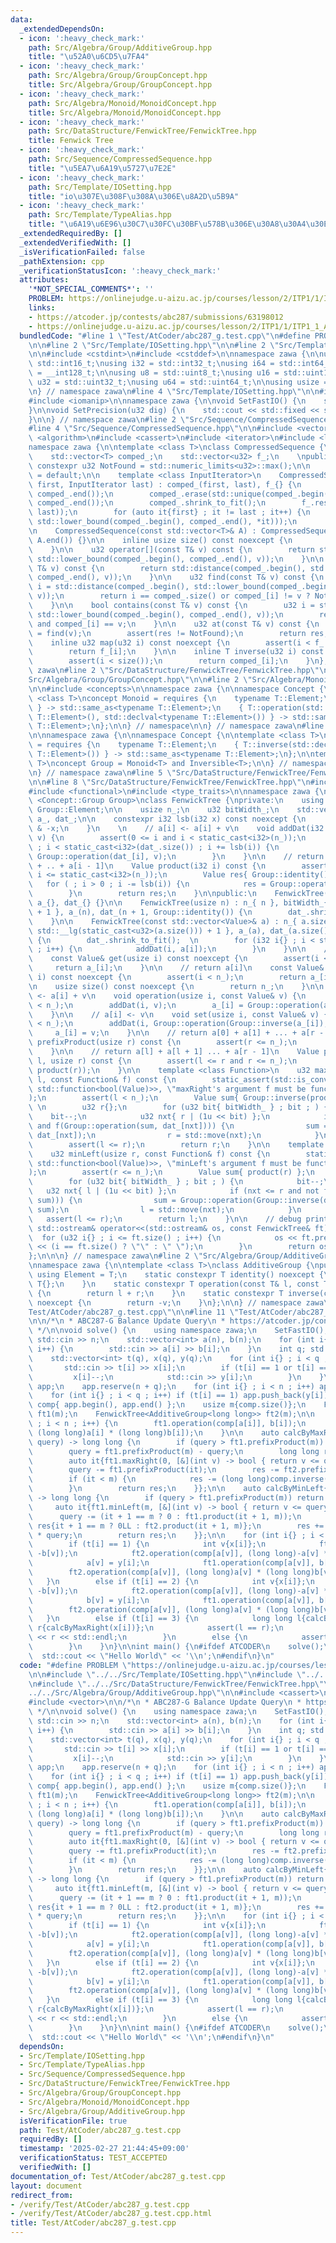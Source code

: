 ```yaml
---
data:
  _extendedDependsOn:
  - icon: ':heavy_check_mark:'
    path: Src/Algebra/Group/AdditiveGroup.hpp
    title: "\u52A0\u6CD5\u7FA4"
  - icon: ':heavy_check_mark:'
    path: Src/Algebra/Group/GroupConcept.hpp
    title: Src/Algebra/Group/GroupConcept.hpp
  - icon: ':heavy_check_mark:'
    path: Src/Algebra/Monoid/MonoidConcept.hpp
    title: Src/Algebra/Monoid/MonoidConcept.hpp
  - icon: ':heavy_check_mark:'
    path: Src/DataStructure/FenwickTree/FenwickTree.hpp
    title: Fenwick Tree
  - icon: ':heavy_check_mark:'
    path: Src/Sequence/CompressedSequence.hpp
    title: "\u5EA7\u6A19\u5727\u7E2E"
  - icon: ':heavy_check_mark:'
    path: Src/Template/IOSetting.hpp
    title: "io\u307E\u308F\u308A\u306E\u8A2D\u5B9A"
  - icon: ':heavy_check_mark:'
    path: Src/Template/TypeAlias.hpp
    title: "\u6A19\u6E96\u30C7\u30FC\u30BF\u578B\u306E\u30A8\u30A4\u30EA\u30A2\u30B9"
  _extendedRequiredBy: []
  _extendedVerifiedWith: []
  _isVerificationFailed: false
  _pathExtension: cpp
  _verificationStatusIcon: ':heavy_check_mark:'
  attributes:
    '*NOT_SPECIAL_COMMENTS*': ''
    PROBLEM: https://onlinejudge.u-aizu.ac.jp/courses/lesson/2/ITP1/1/ITP1_1_A
    links:
    - https://atcoder.jp/contests/abc287/submissions/63198012
    - https://onlinejudge.u-aizu.ac.jp/courses/lesson/2/ITP1/1/ITP1_1_A
  bundledCode: "#line 1 \"Test/AtCoder/abc287_g.test.cpp\"\n#define PROBLEM \"https://onlinejudge.u-aizu.ac.jp/courses/lesson/2/ITP1/1/ITP1_1_A\"\
    \n\n#line 2 \"Src/Template/IOSetting.hpp\"\n\n#line 2 \"Src/Template/TypeAlias.hpp\"\
    \n\n#include <cstdint>\n#include <cstddef>\n\nnamespace zawa {\n\nusing i16 =\
    \ std::int16_t;\nusing i32 = std::int32_t;\nusing i64 = std::int64_t;\nusing i128\
    \ = __int128_t;\n\nusing u8 = std::uint8_t;\nusing u16 = std::uint16_t;\nusing\
    \ u32 = std::uint32_t;\nusing u64 = std::uint64_t;\n\nusing usize = std::size_t;\n\
    \n} // namespace zawa\n#line 4 \"Src/Template/IOSetting.hpp\"\n\n#include <iostream>\n\
    #include <iomanip>\n\nnamespace zawa {\n\nvoid SetFastIO() {\n    std::cin.tie(nullptr)->sync_with_stdio(false);\n\
    }\n\nvoid SetPrecision(u32 dig) {\n    std::cout << std::fixed << std::setprecision(dig);\n\
    }\n\n} // namespace zawa\n#line 2 \"Src/Sequence/CompressedSequence.hpp\"\n\n\
    #line 4 \"Src/Sequence/CompressedSequence.hpp\"\n\n#include <vector>\n#include\
    \ <algorithm>\n#include <cassert>\n#include <iterator>\n#include <limits>\n\n\
    namespace zawa {\n\ntemplate <class T>\nclass CompressedSequence {\nprivate:\n\
    \    std::vector<T> comped_;\n    std::vector<u32> f_;\n    \npublic:\n\n    static\
    \ constexpr u32 NotFound = std::numeric_limits<u32>::max();\n\n    CompressedSequence()\
    \ = default;\n\n    template <class InputIterator>\n    CompressedSequence(InputIterator\
    \ first, InputIterator last) : comped_(first, last), f_{} {\n        std::sort(comped_.begin(),\
    \ comped_.end());\n        comped_.erase(std::unique(comped_.begin(), comped_.end()),\
    \ comped_.end());\n        comped_.shrink_to_fit();\n        f_.reserve(std::distance(first,\
    \ last));\n        for (auto it{first} ; it != last ; it++) {\n            f_.emplace_back(std::distance(comped_.begin(),\
    \ std::lower_bound(comped_.begin(), comped_.end(), *it)));\n        }\n    }\n\
    \n    CompressedSequence(const std::vector<T>& A) : CompressedSequence(A.begin(),\
    \ A.end()) {}\n\n    inline usize size() const noexcept {\n        return comped_.size();\n\
    \    }\n\n    u32 operator[](const T& v) const {\n        return std::distance(comped_.begin(),\
    \ std::lower_bound(comped_.begin(), comped_.end(), v));\n    }\n\n    u32 upper_bound(const\
    \ T& v) const {\n        return std::distance(comped_.begin(), std::upper_bound(comped_.begin(),\
    \ comped_.end(), v));\n    }\n\n    u32 find(const T& v) const {\n        u32\
    \ i = std::distance(comped_.begin(), std::lower_bound(comped_.begin(), comped_.end(),\
    \ v));\n        return i == comped_.size() or comped_[i] != v ? NotFound : i;\n\
    \    }\n\n    bool contains(const T& v) const {\n        u32 i = std::distance(comped_.begin(),\
    \ std::lower_bound(comped_.begin(), comped_.end(), v));\n        return i < comped_.size()\
    \ and comped_[i] == v;\n    }\n\n    u32 at(const T& v) const {\n        u32 res\
    \ = find(v);\n        assert(res != NotFound);\n        return res;\n    }\n\n\
    \    inline u32 map(u32 i) const noexcept {\n        assert(i < f_.size());\n\
    \        return f_[i];\n    }\n\n    inline T inverse(u32 i) const noexcept {\n\
    \        assert(i < size());\n        return comped_[i];\n    }\n};\n\n} // namespace\
    \ zawa\n#line 2 \"Src/DataStructure/FenwickTree/FenwickTree.hpp\"\n\n#line 2 \"\
    Src/Algebra/Group/GroupConcept.hpp\"\n\n#line 2 \"Src/Algebra/Monoid/MonoidConcept.hpp\"\
    \n\n#include <concepts>\n\nnamespace zawa {\n\nnamespace Concept {\n\ntemplate\
    \ <class T>\nconcept Monoid = requires {\n    typename T::Element;\n    { T::identity()\
    \ } -> std::same_as<typename T::Element>;\n    { T::operation(std::declval<typename\
    \ T::Element>(), std::declval<typename T::Element>()) } -> std::same_as<typename\
    \ T::Element>;\n};\n\n} // namespace\n\n} // namespace zawa\n#line 4 \"Src/Algebra/Group/GroupConcept.hpp\"\
    \n\nnamespace zawa {\n\nnamespace Concept {\n\ntemplate <class T>\nconcept Inversible\
    \ = requires {\n    typename T::Element;\n    { T::inverse(std::declval<typename\
    \ T::Element>()) } -> std::same_as<typename T::Element>;\n};\n\ntemplate <class\
    \ T>\nconcept Group = Monoid<T> and Inversible<T>;\n\n} // namespace Concept\n\
    \n} // namespace zawa\n#line 5 \"Src/DataStructure/FenwickTree/FenwickTree.hpp\"\
    \n\n#line 8 \"Src/DataStructure/FenwickTree/FenwickTree.hpp\"\n#include <ostream>\n\
    #include <functional>\n#include <type_traits>\n\nnamespace zawa {\n\ntemplate\
    \ <Concept::Group Group>\nclass FenwickTree {\nprivate:\n    using Value = typename\
    \ Group::Element;\n\n    usize n_;\n    u32 bitWidth_;\n    std::vector<Value>\
    \ a_, dat_;\n\n    constexpr i32 lsb(i32 x) const noexcept {\n        return x\
    \ & -x;\n    }\n    \n    // a[i] <- a[i] + v\n    void addDat(i32 i, const Value&\
    \ v) {\n        assert(0 <= i and i < static_cast<i32>(n_));\n        for ( i++\
    \ ; i < static_cast<i32>(dat_.size()) ; i += lsb(i)) {\n            dat_[i] =\
    \ Group::operation(dat_[i], v);\n        }\n    }\n\n    // return a[0] + a[1]\
    \ + .. + a[i - 1]\n    Value product(i32 i) const {\n        assert(0 <= i and\
    \ i <= static_cast<i32>(n_));\n        Value res{ Group::identity() };\n     \
    \   for ( ; i > 0 ; i -= lsb(i)) {\n            res = Group::operation(res, dat_[i]);\n\
    \        }\n        return res;\n    }\n\npublic:\n    FenwickTree() : n_{}, bitWidth_{},\
    \ a_{}, dat_{} {}\n\n    FenwickTree(usize n) : n_{ n }, bitWidth_{ std::__lg(static_cast<u32>(n))\
    \ + 1 }, a_(n), dat_(n + 1, Group::identity()) {\n        dat_.shrink_to_fit();\n\
    \    }\n\n    FenwickTree(const std::vector<Value>& a) : n_{ a.size() }, bitWidth_{\
    \ std::__lg(static_cast<u32>(a.size())) + 1 }, a_(a), dat_(a.size() + 1, Group::identity())\
    \ {\n        dat_.shrink_to_fit();  \n        for (i32 i{} ; i < static_cast<i32>(n_)\
    \ ; i++) {\n            addDat(i, a[i]);\n        }\n    }\n\n    // return a[i]\n\
    \    const Value& get(usize i) const noexcept {\n        assert(i < n_);\n   \
    \     return a_[i];\n    }\n\n    // return a[i]\n    const Value& operator[](usize\
    \ i) const noexcept {\n        assert(i < n_);\n        return a_[i];\n    }\n\
    \n    usize size() const noexcept {\n        return n_;\n    }\n\n    // a[i]\
    \ <- a[i] + v\n    void operation(usize i, const Value& v) {\n        assert(i\
    \ < n_);\n        addDat(i, v);\n        a_[i] = Group::operation(a_[i], v);\n\
    \    }\n\n    // a[i] <- v\n    void set(usize i, const Value& v) {\n        assert(i\
    \ < n_);\n        addDat(i, Group::operation(Group::inverse(a_[i]), v));\n   \
    \     a_[i] = v;\n    }\n\n    // return a[0] + a[1] + ... + a[r - 1]\n    Value\
    \ prefixProduct(usize r) const {\n        assert(r <= n_);\n        return product(r);\n\
    \    }\n\n    // return a[l] + a[l + 1] ... + a[r - 1]\n    Value product(usize\
    \ l, usize r) const {\n        assert(l <= r and r <= n_);\n        return Group::operation(Group::inverse(product(l)),\
    \ product(r));\n    }\n\n    template <class Function>\n    u32 maxRight(usize\
    \ l, const Function& f) const {\n        static_assert(std::is_convertible_v<decltype(f),\
    \ std::function<bool(Value)>>, \"maxRight's argument f must be function bool(T)\"\
    );\n        assert(l < n_);\n        Value sum{ Group::inverse(product(l)) };\
    \ \n        u32 r{};\n        for (u32 bit{ bitWidth_ } ; bit ; ) {\n        \
    \    bit--;\n            u32 nxt{ r | (1u << bit) };\n            if (nxt < dat_.size()\
    \ and f(Group::operation(sum, dat_[nxt]))) {\n                sum = Group::operation(sum,\
    \ dat_[nxt]);\n                r = std::move(nxt);\n            }\n        }\n\
    \        assert(l <= r);\n        return r;\n    }\n\n    template <class Function>\n\
    \    u32 minLeft(usize r, const Function& f) const {\n        static_assert(std::is_convertible_v<decltype(f),\
    \ std::function<bool(Value)>>, \"minLeft's argument f must be function bool(T)\"\
    );\n        assert(r <= n_);\n        Value sum{ product(r) };\n        u32 l{};\n\
    \        for (u32 bit{ bitWidth_ } ; bit ; ) {\n            bit--;\n         \
    \   u32 nxt{ l | (1u << bit) };\n            if (nxt <= r and not f(Group::operation(Group::inverse(dat_[nxt]),\
    \ sum))) {\n                sum = Group::operation(Group::inverse(dat_[nxt]),\
    \ sum);\n                l = std::move(nxt);\n            }\n        }\n     \
    \   assert(l <= r);\n        return l;\n    }\n\n    // debug print\n    friend\
    \ std::ostream& operator<<(std::ostream& os, const FenwickTree& ft) {\n      \
    \  for (u32 i{} ; i <= ft.size() ; i++) {\n            os << ft.prefixProduct(i)\
    \ << (i == ft.size() ? \"\" : \" \");\n        }\n        return os;\n    }\n\
    };\n\n\n} // namespace zawa\n#line 2 \"Src/Algebra/Group/AdditiveGroup.hpp\"\n\
    \nnamespace zawa {\n\ntemplate <class T>\nclass AdditiveGroup {\npublic:\n   \
    \ using Element = T;\n    static constexpr T identity() noexcept {\n        return\
    \ T{};\n    }\n    static constexpr T operation(const T& l, const T& r) noexcept\
    \ {\n        return l + r;\n    }\n    static constexpr T inverse(const T& v)\
    \ noexcept {\n        return -v;\n    }\n};\n\n} // namespace zawa\n#line 7 \"\
    Test/AtCoder/abc287_g.test.cpp\"\n\n#line 11 \"Test/AtCoder/abc287_g.test.cpp\"\
    \n\n/*\n * ABC287-G Balance Update Query\n * https://atcoder.jp/contests/abc287/submissions/63198012\n\
    \ */\n\nvoid solve() {\n    using namespace zawa;\n    SetFastIO();\n    int n;\
    \ std::cin >> n;\n    std::vector<int> a(n), b(n);\n    for (int i{} ; i < n ;\
    \ i++) {\n        std::cin >> a[i] >> b[i];\n    }\n    int q; std::cin >> q;\n\
    \    std::vector<int> t(q), x(q), y(q);\n    for (int i{} ; i < q ; i++) {\n \
    \       std::cin >> t[i] >> x[i];\n        if (t[i] == 1 or t[i] == 2) {\n   \
    \         x[i]--;\n            std::cin >> y[i];\n        }\n    }\n    std::vector<int>\
    \ app;\n    app.reserve(n + q);\n    for (int i{} ; i < n ; i++) app.push_back(a[i]);\n\
    \    for (int i{} ; i < q ; i++) if (t[i] == 1) app.push_back(y[i]);\n\n    CompressedSequence<int>\
    \ comp{ app.begin(), app.end() };\n    usize m{comp.size()};\n    FenwickTree<AdditiveGroup<int>>\
    \ ft1(m);\n    FenwickTree<AdditiveGroup<long long>> ft2(m);\n\n    for (int i{}\
    \ ; i < n ; i++) {\n        ft1.operation(comp[a[i]], b[i]);\n        ft2.operation(comp[a[i]],\
    \ (long long)a[i] * (long long)b[i]);\n    }\n\n    auto calcByMaxRight{[&](int\
    \ query) -> long long {\n        if (query > ft1.prefixProduct(m)) return -1LL;\n\
    \        query = ft1.prefixProduct(m) - query;\n        long long res{ft2.prefixProduct(m)};\n\
    \        auto it{ft1.maxRight(0, [&](int v) -> bool { return v <= query; })};\n\
    \        query -= ft1.prefixProduct(it);\n        res -= ft2.prefixProduct(it);\n\
    \        if (it < m) {\n            res -= (long long)comp.inverse(it) * query;\n\
    \        }\n        return res;\n    }};\n\n    auto calcByMinLeft{[&](int query)\
    \ -> long long {\n        if (query > ft1.prefixProduct(m)) return -1LL;\n   \
    \     auto it{ft1.minLeft(m, [&](int v) -> bool { return v <= query; })};\n  \
    \      query -= (it + 1 == m ? 0 : ft1.product(it + 1, m));\n        long long\
    \ res{it + 1 == m ? 0LL : ft2.product(it + 1, m)};\n        res += (long long)comp.inverse(it)\
    \ * query;\n        return res;\n    }};\n\n    for (int i{} ; i < q ; i++) {\n\
    \        if (t[i] == 1) {\n            int v{x[i]};\n            ft1.operation(comp.at(a[v]),\
    \ -b[v]);\n            ft2.operation(comp[a[v]], (long long)-a[v] * (long long)b[v]);\n\
    \            a[v] = y[i];\n            ft1.operation(comp[a[v]], b[v]);\n    \
    \        ft2.operation(comp[a[v]], (long long)a[v] * (long long)b[v]);\n     \
    \   }\n        else if (t[i] == 2) {\n            int v{x[i]};\n            ft1.operation(comp[a[v]],\
    \ -b[v]);\n            ft2.operation(comp[a[v]], (long long)-a[v] * (long long)b[v]);\n\
    \            b[v] = y[i];\n            ft1.operation(comp[a[v]], b[v]);\n    \
    \        ft2.operation(comp[a[v]], (long long)a[v] * (long long)b[v]);\n     \
    \   }\n        else if (t[i] == 3) {\n            long long l{calcByMinLeft(x[i])},\
    \ r{calcByMaxRight(x[i])};\n            assert(l == r);\n            std::cout\
    \ << r << std::endl;\n        }\n        else {\n            assert(false);\n\
    \        }\n    }\n}\n\nint main() {\n#ifdef ATCODER\n    solve();\n#else\n  \
    \  std::cout << \"Hello World\" << '\\n';\n#endif\n}\n"
  code: "#define PROBLEM \"https://onlinejudge.u-aizu.ac.jp/courses/lesson/2/ITP1/1/ITP1_1_A\"\
    \n\n#include \"../../Src/Template/IOSetting.hpp\"\n#include \"../../Src/Sequence/CompressedSequence.hpp\"\
    \n#include \"../../Src/DataStructure/FenwickTree/FenwickTree.hpp\"\n#include \"\
    ../../Src/Algebra/Group/AdditiveGroup.hpp\"\n\n#include <cassert>\n#include <iostream>\n\
    #include <vector>\n\n/*\n * ABC287-G Balance Update Query\n * https://atcoder.jp/contests/abc287/submissions/63198012\n\
    \ */\n\nvoid solve() {\n    using namespace zawa;\n    SetFastIO();\n    int n;\
    \ std::cin >> n;\n    std::vector<int> a(n), b(n);\n    for (int i{} ; i < n ;\
    \ i++) {\n        std::cin >> a[i] >> b[i];\n    }\n    int q; std::cin >> q;\n\
    \    std::vector<int> t(q), x(q), y(q);\n    for (int i{} ; i < q ; i++) {\n \
    \       std::cin >> t[i] >> x[i];\n        if (t[i] == 1 or t[i] == 2) {\n   \
    \         x[i]--;\n            std::cin >> y[i];\n        }\n    }\n    std::vector<int>\
    \ app;\n    app.reserve(n + q);\n    for (int i{} ; i < n ; i++) app.push_back(a[i]);\n\
    \    for (int i{} ; i < q ; i++) if (t[i] == 1) app.push_back(y[i]);\n\n    CompressedSequence<int>\
    \ comp{ app.begin(), app.end() };\n    usize m{comp.size()};\n    FenwickTree<AdditiveGroup<int>>\
    \ ft1(m);\n    FenwickTree<AdditiveGroup<long long>> ft2(m);\n\n    for (int i{}\
    \ ; i < n ; i++) {\n        ft1.operation(comp[a[i]], b[i]);\n        ft2.operation(comp[a[i]],\
    \ (long long)a[i] * (long long)b[i]);\n    }\n\n    auto calcByMaxRight{[&](int\
    \ query) -> long long {\n        if (query > ft1.prefixProduct(m)) return -1LL;\n\
    \        query = ft1.prefixProduct(m) - query;\n        long long res{ft2.prefixProduct(m)};\n\
    \        auto it{ft1.maxRight(0, [&](int v) -> bool { return v <= query; })};\n\
    \        query -= ft1.prefixProduct(it);\n        res -= ft2.prefixProduct(it);\n\
    \        if (it < m) {\n            res -= (long long)comp.inverse(it) * query;\n\
    \        }\n        return res;\n    }};\n\n    auto calcByMinLeft{[&](int query)\
    \ -> long long {\n        if (query > ft1.prefixProduct(m)) return -1LL;\n   \
    \     auto it{ft1.minLeft(m, [&](int v) -> bool { return v <= query; })};\n  \
    \      query -= (it + 1 == m ? 0 : ft1.product(it + 1, m));\n        long long\
    \ res{it + 1 == m ? 0LL : ft2.product(it + 1, m)};\n        res += (long long)comp.inverse(it)\
    \ * query;\n        return res;\n    }};\n\n    for (int i{} ; i < q ; i++) {\n\
    \        if (t[i] == 1) {\n            int v{x[i]};\n            ft1.operation(comp.at(a[v]),\
    \ -b[v]);\n            ft2.operation(comp[a[v]], (long long)-a[v] * (long long)b[v]);\n\
    \            a[v] = y[i];\n            ft1.operation(comp[a[v]], b[v]);\n    \
    \        ft2.operation(comp[a[v]], (long long)a[v] * (long long)b[v]);\n     \
    \   }\n        else if (t[i] == 2) {\n            int v{x[i]};\n            ft1.operation(comp[a[v]],\
    \ -b[v]);\n            ft2.operation(comp[a[v]], (long long)-a[v] * (long long)b[v]);\n\
    \            b[v] = y[i];\n            ft1.operation(comp[a[v]], b[v]);\n    \
    \        ft2.operation(comp[a[v]], (long long)a[v] * (long long)b[v]);\n     \
    \   }\n        else if (t[i] == 3) {\n            long long l{calcByMinLeft(x[i])},\
    \ r{calcByMaxRight(x[i])};\n            assert(l == r);\n            std::cout\
    \ << r << std::endl;\n        }\n        else {\n            assert(false);\n\
    \        }\n    }\n}\n\nint main() {\n#ifdef ATCODER\n    solve();\n#else\n  \
    \  std::cout << \"Hello World\" << '\\n';\n#endif\n}\n"
  dependsOn:
  - Src/Template/IOSetting.hpp
  - Src/Template/TypeAlias.hpp
  - Src/Sequence/CompressedSequence.hpp
  - Src/DataStructure/FenwickTree/FenwickTree.hpp
  - Src/Algebra/Group/GroupConcept.hpp
  - Src/Algebra/Monoid/MonoidConcept.hpp
  - Src/Algebra/Group/AdditiveGroup.hpp
  isVerificationFile: true
  path: Test/AtCoder/abc287_g.test.cpp
  requiredBy: []
  timestamp: '2025-02-27 21:44:45+09:00'
  verificationStatus: TEST_ACCEPTED
  verifiedWith: []
documentation_of: Test/AtCoder/abc287_g.test.cpp
layout: document
redirect_from:
- /verify/Test/AtCoder/abc287_g.test.cpp
- /verify/Test/AtCoder/abc287_g.test.cpp.html
title: Test/AtCoder/abc287_g.test.cpp
---
```

